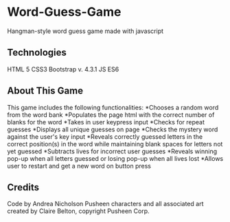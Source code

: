 # Word-Guess-Game

Hangman-style word guess game made with javascript

## Technologies

HTML 5
CSS3
Bootstrap v. 4.3.1
JS ES6

## About This Game

This game includes the following functionalities:
*Chooses a random word from the word bank
*Populates the page html with the correct number of blanks for the word
*Takes in user keypress input
*Checks for repeat guesses
*Displays all unique guesses on page
*Checks the mystery word against the user's key input
*Reveals correctly guessed letters in the correct position(s) in the word while maintaining blank spaces for letters not yet guessed
*Subtracts lives for incorrect user guesses
*Reveals winning pop-up when all letters guessed or losing pop-up when all lives lost
*Allows user to restart and get a new word on button press

## Credits

Code by Andrea Nicholson
Pusheen characters and all associated art created by Claire Belton, copyright Pusheen Corp.
